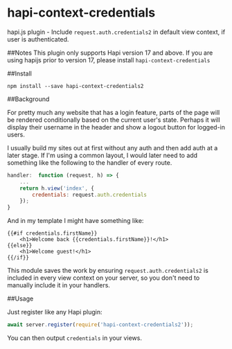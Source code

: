 # hapi-context-credentials

hapi.js plugin - Include `request.auth.credentials2` in default view context, if user is authenticated.

##Notes
This plugin only supports Hapi version 17 and above. 
If you are using hapijs prior to version 17, please install `hapi-context-credentials`

##Install

`npm install --save hapi-context-credentials2`

##Background

For pretty much any website that has a login feature, parts of the page will be rendered conditionally based on the current user's state. Perhaps it will display their username in the header and show a logout button for logged-in users.

I usually build my sites out at first without any auth and then add auth at a later stage. If I'm using a common layout, I would later need to add something like the following to the handler of every route.

```js
handler:  function (request, h) => {
    ...
    return h.view('index', {
        credentials: request.auth.credentials
    });
}
```
  
And in my template I might have something like:

    {{#if credentials.firstName}}
        <h1>Welcome back {{credentials.firstName}}!</h1>
    {{else}}
        <h1>Welcome guest!</h1>
    {{/if}}

This module saves the work by ensuring `request.auth.credentials2` is included in every view context on your server, so you don't need to manually include it in your handlers.

##Usage

Just register like any Hapi plugin:

```js
await server.register(require('hapi-context-credentials2'));
```
    
You can then output `credentials` in your views. 

